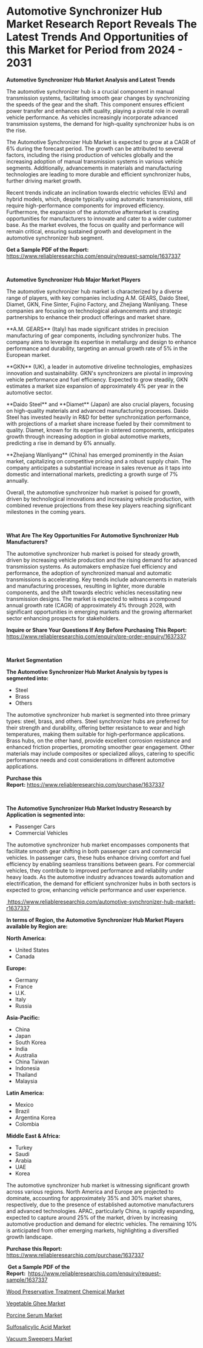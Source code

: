 <p><h1>Automotive Synchronizer Hub Market Research Report Reveals The Latest Trends And Opportunities of this Market for Period from 2024 - 2031</h1></p><p><strong>Automotive Synchronizer Hub Market Analysis and Latest Trends</strong></p>
<p><p>The automotive synchronizer hub is a crucial component in manual transmission systems, facilitating smooth gear changes by synchronizing the speeds of the gear and the shaft. This component ensures efficient power transfer and enhances shift quality, playing a pivotal role in overall vehicle performance. As vehicles increasingly incorporate advanced transmission systems, the demand for high-quality synchronizer hubs is on the rise.</p><p>The Automotive Synchronizer Hub Market is expected to grow at a CAGR of 6% during the forecast period. The growth can be attributed to several factors, including the rising production of vehicles globally and the increasing adoption of manual transmission systems in various vehicle segments. Additionally, advancements in materials and manufacturing technologies are leading to more durable and efficient synchronizer hubs, further driving market growth. </p><p>Recent trends indicate an inclination towards electric vehicles (EVs) and hybrid models, which, despite typically using automatic transmissions, still require high-performance components for improved efficiency. Furthermore, the expansion of the automotive aftermarket is creating opportunities for manufacturers to innovate and cater to a wider customer base. As the market evolves, the focus on quality and performance will remain critical, ensuring sustained growth and development in the automotive synchronizer hub segment.</p></p>
<p><strong>Get a Sample PDF of the Report:&nbsp;</strong> <a href="https://www.reliableresearchiq.com/enquiry/request-sample/1637337">https://www.reliableresearchiq.com/enquiry/request-sample/1637337</a></p>
<p>&nbsp;</p>
<p><strong>Automotive Synchronizer Hub Major Market Players</strong></p>
<p><p>The automotive synchronizer hub market is characterized by a diverse range of players, with key companies including A.M. GEARS, Daido Steel, Diamet, GKN, Fine Sinter, Fujino Factory, and Zhejiang Wanliyang. These companies are focusing on technological advancements and strategic partnerships to enhance their product offerings and market share.</p><p>**A.M. GEARS** (Italy) has made significant strides in precision manufacturing of gear components, including synchronizer hubs. The company aims to leverage its expertise in metallurgy and design to enhance performance and durability, targeting an annual growth rate of 5% in the European market.</p><p>**GKN** (UK), a leader in automotive driveline technologies, emphasizes innovation and sustainability. GKN's synchronizers are pivotal in improving vehicle performance and fuel efficiency. Expected to grow steadily, GKN estimates a market size expansion of approximately 4% per year in the automotive sector.</p><p>**Daido Steel** and **Diamet** (Japan) are also crucial players, focusing on high-quality materials and advanced manufacturing processes. Daido Steel has invested heavily in R&D for better synchronization performance, with projections of a market share increase fueled by their commitment to quality. Diamet, known for its expertise in sintered components, anticipates growth through increasing adoption in global automotive markets, predicting a rise in demand by 6% annually.</p><p>**Zhejiang Wanliyang** (China) has emerged prominently in the Asian market, capitalizing on competitive pricing and a robust supply chain. The company anticipates a substantial increase in sales revenue as it taps into domestic and international markets, predicting a growth surge of 7% annually.</p><p>Overall, the automotive synchronizer hub market is poised for growth, driven by technological innovations and increasing vehicle production, with combined revenue projections from these key players reaching significant milestones in the coming years.</p></p>
<p>&nbsp;</p>
<p><strong>What Are The Key Opportunities For Automotive Synchronizer Hub Manufacturers?</strong></p>
<p><p>The automotive synchronizer hub market is poised for steady growth, driven by increasing vehicle production and the rising demand for advanced transmission systems. As automakers emphasize fuel efficiency and performance, the adoption of synchronized manual and automatic transmissions is accelerating. Key trends include advancements in materials and manufacturing processes, resulting in lighter, more durable components, and the shift towards electric vehicles necessitating new transmission designs. The market is expected to witness a compound annual growth rate (CAGR) of approximately 4% through 2028, with significant opportunities in emerging markets and the growing aftermarket sector enhancing prospects for stakeholders.</p></p>
<p><strong>Inquire or Share Your Questions If Any Before Purchasing This Report:</strong> <a href="https://www.reliableresearchiq.com/enquiry/pre-order-enquiry/1637337">https://www.reliableresearchiq.com/enquiry/pre-order-enquiry/1637337</a></p>
<p>&nbsp;</p>
<p><strong>Market Segmentation</strong></p>
<p><strong>The Automotive Synchronizer Hub Market Analysis by types is segmented into:</strong></p>
<p><ul><li>Steel</li><li>Brass</li><li>Others</li></ul></p>
<p><p>The automotive synchronizer hub market is segmented into three primary types: steel, brass, and others. Steel synchronizer hubs are preferred for their strength and durability, offering better resistance to wear and high temperatures, making them suitable for high-performance applications. Brass hubs, on the other hand, provide excellent corrosion resistance and enhanced friction properties, promoting smoother gear engagement. Other materials may include composites or specialized alloys, catering to specific performance needs and cost considerations in different automotive applications.</p></p>
<p><strong>Purchase this Report:&nbsp;</strong><a href="https://www.reliableresearchiq.com/purchase/1637337">https://www.reliableresearchiq.com/purchase/1637337</a></p>
<p>&nbsp;</p>
<p><strong>The Automotive Synchronizer Hub Market Industry Research by Application is segmented into:</strong></p>
<p><ul><li>Passenger Cars</li><li>Commercial Vehicles</li></ul></p>
<p><p>The automotive synchronizer hub market encompasses components that facilitate smooth gear shifting in both passenger cars and commercial vehicles. In passenger cars, these hubs enhance driving comfort and fuel efficiency by enabling seamless transitions between gears. For commercial vehicles, they contribute to improved performance and reliability under heavy loads. As the automotive industry advances towards automation and electrification, the demand for efficient synchronizer hubs in both sectors is expected to grow, enhancing vehicle performance and user experience.</p></p>
<p><a href="https://www.reliableresearchiq.com/automotive-synchronizer-hub-market-r1637337">&nbsp;https://www.reliableresearchiq.com/automotive-synchronizer-hub-market-r1637337</a></p>
<p><strong>In terms of Region, the Automotive Synchronizer Hub Market Players available by Region are:</strong></p>
<p>
    <p> <strong> North America: </strong>
        <ul>
            <li>United States</li>
            <li>Canada</li>
        </ul>
        </p> 
    <p> <strong> Europe: </strong>
        <ul>
            <li>Germany</li>
            <li>France</li>
            <li>U.K.</li>
            <li>Italy</li>
            <li>Russia</li>
        </ul>
        </p> 
    <p> <strong> Asia-Pacific: </strong>
        <ul>
            <li>China</li>
            <li>Japan</li>
            <li>South Korea</li>
            <li>India</li>
            <li>Australia</li>
            <li>China Taiwan</li>
            <li>Indonesia</li>
            <li>Thailand</li>
            <li>Malaysia</li>
        </ul>
        </p> 
    <p> <strong> Latin America: </strong>
        <ul>
            <li>Mexico</li>
            <li>Brazil</li>
            <li>Argentina Korea</li>
            <li>Colombia</li>
        </ul>
        </p> 
    <p> <strong> Middle East & Africa: </strong>
        <ul>
            <li>Turkey</li>
            <li>Saudi</li>
            <li>Arabia</li>
            <li>UAE</li>
            <li>Korea</li>
        </ul>
    </p>
    </p>
<p><p>The automotive synchronizer hub market is witnessing significant growth across various regions. North America and Europe are projected to dominate, accounting for approximately 35% and 30% market shares, respectively, due to the presence of established automotive manufacturers and advanced technologies. APAC, particularly China, is rapidly expanding, expected to capture around 25% of the market, driven by increasing automotive production and demand for electric vehicles. The remaining 10% is anticipated from other emerging markets, highlighting a diversified growth landscape.</p></p>
<p><strong>Purchase this Report: </strong><a href="https://www.reliableresearchiq.com/purchase/1637337">https://www.reliableresearchiq.com/purchase/1637337</a></p>
<p>&nbsp;<strong>Get a Sample PDF of the Report:&nbsp;&nbsp;</strong><a href="https://www.reliableresearchiq.com/enquiry/request-sample/1637337">https://www.reliableresearchiq.com/enquiry/request-sample/1637337</a></p>
<p><strong></strong></p>
<p><p><a href="https://medium.com/@rekhakhatun65/how-will-the-wood-preservative-treatment-chemical-market-evolve-90f5407e9538?postPublishedType=repub">Wood Preservative Treatment Chemical Market</a></p><p><a href="https://issuu.com/reportprime-2/docs/vegetable-ghee-market-size-2030.ppt_d1670364341f2a">Vegetable Ghee Market</a></p><p><a href="https://www.linkedin.com/pulse/global-porcine-serum-market-status-2024-2031-forecast-region-product-ocbqe?trackingId=x5HEd8paSXOT02MvxkEBSQ%3D%3D">Porcine Serum Market</a></p><p><a href="https://www.linkedin.com/pulse/global-sulfosalicylic-acid-industry-types-applications-market-tmjse?trackingId=3Gn74ra7SU69uEEc%2FgPYfg%3D%3D">Sulfosalicylic Acid Market</a></p><p><a href="https://issuu.com/reportprime-2/docs/vacuum-sweepers-market-size-2030.pp_df71aed3aff86a">Vacuum Sweepers Market</a></p></p>